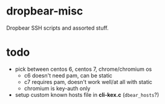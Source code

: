 dropbear-misc
=============

Dropbear SSH scripts and assorted stuff.

todo
====
* pick between centos 6, centos 7, chrome/chromium os
  * c6 doesn't need pam, can be static
  * c7 requires pam, doesn't work well/at all with static
  * chromium is key-auth only
* setup custom known hosts file in **cli-kex.c** (```dbear_hosts```?)
